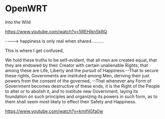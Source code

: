 # OpenWRT
Into the Wild


https://www.youtube.com/watch?v=5REHIkn5kRQ 





----> happiness is only real when shared..........



This is where I get confused, 




We hold these truths to be self-evident, that all men are created equal, that they are endowed by their Creator with certain unalienable Rights, that among these are Life, Liberty and the pursuit of Happiness.--That to secure these rights, Governments are instituted among Men, deriving their just powers from the consent of the governed, --That whenever any Form of Government becomes destructive of these ends, it is the Right of the People to alter or to abolish it, and to institute new Government, laying its foundation on such principles and organizing its powers in such form, as to them shall seem most likely to effect their Safety and Happiness. 



https://www.youtube.com/watch?v=kmjfilGfa0w








